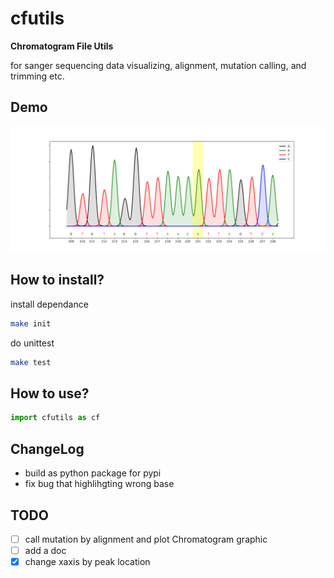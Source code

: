 # cfutils

**Chromatogram File Utils**

for sanger sequencing data visualizing, alignment, mutation calling, and trimming etc.

## Demo

![plot chromatogram with mutation](./data/plot.svg)

## How to install?

install dependance

```bash
make init
```

do unittest

```bash
make test
```

## How to use?
 
```python
import cfutils as cf

```

## ChangeLog

- build as python package for pypi
- fix bug that highlihgting wrong base

## TODO

- [ ] call mutation by alignment and plot Chromatogram graphic
- [ ] add a doc
- [x] change xaxis by peak location
